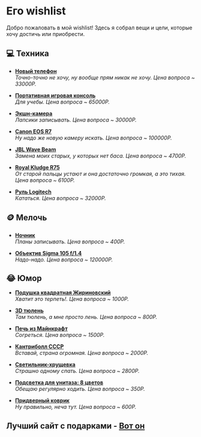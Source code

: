 # Его wishlist

Добро пожаловать в мой wishlist! Здесь я собрал вещи и цели, которые хочу достичь или приобрести.

## 💻 Техника
- **[Новый телефон](https://market.yandex.ru/cc/fApEb9t)**  
  _Точно-точно не хочу, ну вообще прям никак не хочу. Цена вопроса ~ 33000Р._

- **[Портативная игровая консоль](https://market.yandex.ru/cc/TNCAC8j)**  
  _Для учебы. Цена вопроса ~ 65000Р._

- **[Экшн-камера](https://market.yandex.ru/cc/FDt1fdT)**  
  _Лапсики записывать. Цена вопроса ~ 30000Р._

- **[Canon EOS R7](https://market.yandex.ru/cc/9QbuuHl)**  
  _Ну надо же новую камеру искать. Цена вопроса ~ 100000Р._

- **[JBL Wave Beam](https://market.yandex.ru/cc/U51axIB)**  
  _Замена моих старых, у которых нет баса. Цена вопроса ~ 4700Р._

- **[Royal Kludge R75](https://market.yandex.ru/cc/hCeLUfo)**  
  _От старой пальцы устают и она достаточно громкая, а это тихая. Цена вопроса ~ 6100P._

- **[Руль Logitech](https://market.yandex.ru/cc/Nqn2QpK)**  
  _Кататься. Цена вопроса ~ 32000Р._


## 🪙 Мелочь
- **[Ночник](https://market.yandex.ru/cc/IYr1v4j)**  
  _Планы записывать. Цена вопроса ~ 400Р._

- **[Объектив Sigma 105 f/1.4](https://market.yandex.ru/cc/ITxuA3j)**  
  _Надо-надо. Цена вопроса ~ 120000Р._


## 😂 Юмор
- **[Подушка квадратная Жириновский](https://market.yandex.ru/cc/jPcCSDT)**  
  _Хватит это терпеть!. Цена вопроса ~ 1000Р._

- **[3D тюлень](https://market.yandex.ru/cc/LShEXCs)**  
  _Там тюлень, а мне просто лень. Цена вопроса ~ 800Р._

- **[Печь из Майнкрафт](https://market.yandex.ru/cc/Onv7C22)**  
  _Согреться. Цена вопроса ~ 1500Р._

- **[Кантриболл СССР](https://market.yandex.ru/cc/QJg2531)**  
  _Вставай, страна огромная. Цена вопроса ~ 2000Р._

- **[Светильник-хрущевка](https://market.yandex.ru/cc/9U74Omw)**  
  _Страшно одному спать. Цена вопроса ~ 2800Р._

- **[Подсветка для унитаза: 8 цветов](https://market.yandex.ru/cc/4PNP82E)**  
  _Обещаю регулярно ходить. Цена вопроса ~ 350Р._

- **[Придверный коврик](https://market.yandex.ru/cc/8k96Tiv)**  
  _Ну правильно, неча тут. Цена вопроса ~ 600Р._

## Лучший сайт с подарками - [Вот он](https://shop.pygen.ru/)